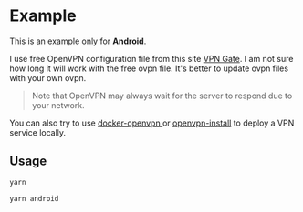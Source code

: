 # Example

This is an example only for **Android**.

I use free OpenVPN configuration file from this site [VPN Gate](https://www.vpngate.net/en/).
I am not sure how long it will work with the free ovpn file. It's better to update ovpn files with your own ovpn.

> Note that OpenVPN may always wait for the server to respond due to your network.

You can also try to use [docker-openvpn
](https://github.com/kylemanna/docker-openvpn/blob/master/docs/docker-compose.md) or [openvpn-install](https://github.com/Nyr/openvpn-install) to deploy a VPN service locally.

## Usage

```sh
yarn

yarn android
```
